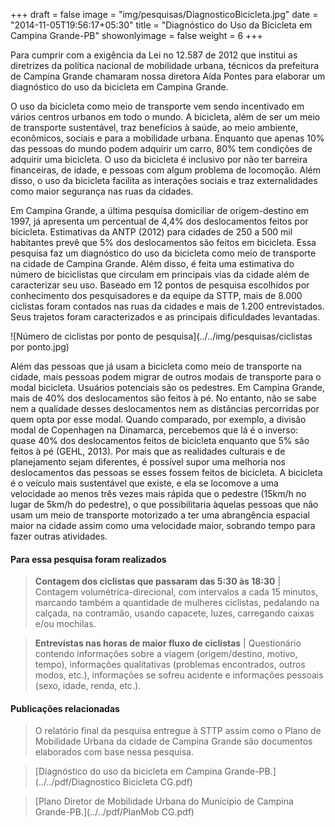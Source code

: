 +++
draft = false
image = "img/pesquisas/DiagnosticoBicicleta.jpg"
date = "2014-11-05T19:56:17+05:30"
title = "Diagnóstico do Uso da Bicicleta em Campina Grande-PB"
showonlyimage = false
weight = 6
+++

Para cumprir com a exigência da Lei no 12.587 de 2012 que institui as diretrizes da política nacional de mobilidade urbana, técnicos da prefeitura de Campina Grande chamaram nossa diretora Aída Pontes para elaborar um diagnóstico do uso da bicicleta em Campina Grande.
<!--more-->

O uso da bicicleta como meio de transporte vem sendo incentivado em vários centros urbanos em todo o mundo. A bicicleta, além de ser um meio de transporte sustentável, traz benefícios à saúde, ao meio ambiente, econômicos, sociais e para a mobilidade urbana. Enquanto que apenas 10% das pessoas do mundo podem adquirir um carro, 80% tem condições de adquirir uma bicicleta. O uso da bicicleta é inclusivo por não ter barreira
financeiras, de idade, e pessoas com algum problema de locomoção. Além disso, o uso da bicicleta facilita as interações sociais e traz externalidades como maior segurança nas ruas  da cidades.

Em Campina Grande, a última pesquisa domiciliar de origem-destino em 1997, já apresenta um percentual de 4,4% dos deslocamentos feitos por bicicleta. Estimativas da ANTP (2012) para cidades de 250 a 500 mil habitantes prevê que 5% dos deslocamentos são feitos em bicicleta. Essa pesquisa faz um diagnóstico do uso da bicicleta como meio de transporte na cidade de Campina Grande. Além disso, é feita uma estimativa do número de biciclistas que circulam em principais vias da cidade além de caracterizar seu uso. Baseado em 12 pontos de pesquisa escolhidos por conhecimento dos pesquisadores e da equipe da STTP, mais de 8.000 ciclistas foram contados nas ruas da cidades e mais de 1.200 entrevistados. Seus trajetos foram caracterizados e as principais dificuldades levantadas.

![Número de ciclistas por ponto de pesquisa](../../img/pesquisas/ciclistas por ponto.jpg)

Além das pessoas que já usam a bicicleta como meio de transporte na cidade, mais pessoas podem migrar de outros modais de transporte para o modal bicicleta. Usuários potenciais são os pedestres. Em Campina Grande, mais de 40% dos deslocamentos são feitos à pé. No entanto, não se sabe nem a qualidade desses deslocamentos nem as distâncias percorridas por quem opta por esse modal. Quando comparado, por exemplo, a divisão modal de Copenhagen na Dinamarca, percebemos que lá é o inverso: quase 40% dos deslocamentos feitos de bicicleta enquanto que 5% são feitos à pé (GEHL, 2013). Por mais que as realidades culturais e de planejamento sejam diferentes, é possível supor uma melhoria nos deslocamentos das pessoas se esses fossem feitos de bicicleta. A bicicleta é o veículo mais sustentável que existe, e ela se locomove a uma velocidade ao menos três vezes mais rápida que o pedestre (15km/h no  lugar de 5km/h do pedestre), o que possibilitaria àquelas pessoas que não usam um meio de transporte motorizado a ter uma abrangência espacial maior na cidade assim como uma velocidade maior, sobrando tempo para fazer outras atividades.


#### Para essa pesquisa foram realizados
> **Contagem dos ciclistas que passaram das 5:30 às 18:30** |
Contagem volumétrica-direcional, com intervalos a cada 15 minutos, marcando também a quantidade de mulheres ciclistas, pedalando na calçada, na contramão, usando capacete, luzes, carregando caixas e/ou mochilas.

> **Entrevistas nas horas de maior fluxo de ciclistas** |
Questionário contendo informações sobre a viagem (origem/destino, motivo, tempo), informações qualitativas (problemas encontrados, outros modos, etc.), informações se sofreu acidente e informações pessoais (sexo, idade, renda, etc.).

#### Publicações relacionadas
> O relatório final da pesquisa entregue à STTP assim como o Plano de Mobilidade Urbana da cidade de Campina Grande são documentos elaborados com base nessa pesquisa.

> [Diagnóstico do uso da bicicleta em Campina Grande-PB.](../../pdf/Diagnostico Bicicleta CG.pdf)

> [Plano Diretor de Mobilidade Urbana do Município de Campina Grande-PB.](../../pdf/PlanMob CG.pdf)
